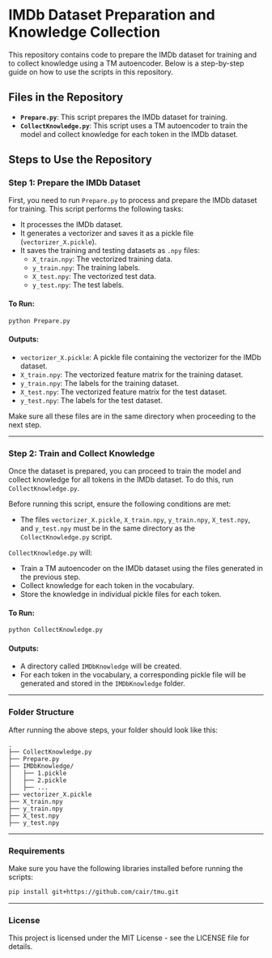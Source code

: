 # IMDb Dataset Preparation and Knowledge Collection

This repository contains code to prepare the IMDb dataset for training and to collect knowledge using a TM autoencoder. Below is a step-by-step guide on how to use the scripts in this repository.

## Files in the Repository

- **`Prepare.py`**: This script prepares the IMDb dataset for training.
- **`CollectKnowledge.py`**: This script uses a TM autoencoder to train the model and collect knowledge for each token in the IMDb dataset.

## Steps to Use the Repository

### Step 1: Prepare the IMDb Dataset

First, you need to run `Prepare.py` to process and prepare the IMDb dataset for training. This script performs the following tasks:

- It processes the IMDb dataset.
- It generates a vectorizer and saves it as a pickle file (`vectorizer_X.pickle`).
- It saves the training and testing datasets as `.npy` files:
  - `X_train.npy`: The vectorized training data.
  - `y_train.npy`: The training labels.
  - `X_test.npy`: The vectorized test data.
  - `y_test.npy`: The test labels.

#### To Run:

```bash
python Prepare.py
```

#### Outputs:

- `vectorizer_X.pickle`: A pickle file containing the vectorizer for the IMDb dataset.
- `X_train.npy`: The vectorized feature matrix for the training dataset.
- `y_train.npy`: The labels for the training dataset.
- `X_test.npy`: The vectorized feature matrix for the test dataset.
- `y_test.npy`: The labels for the test dataset.

Make sure all these files are in the same directory when proceeding to the next step.

---

### Step 2: Train and Collect Knowledge

Once the dataset is prepared, you can proceed to train the model and collect knowledge for all tokens in the IMDb dataset. To do this, run `CollectKnowledge.py`.

Before running this script, ensure the following conditions are met:

- The files `vectorizer_X.pickle`, `X_train.npy`, `y_train.npy`, `X_test.npy`, and `y_test.npy` must be in the same directory as the `CollectKnowledge.py` script.
  
`CollectKnowledge.py` will:

- Train a TM autoencoder on the IMDb dataset using the files generated in the previous step.
- Collect knowledge for each token in the vocabulary.
- Store the knowledge in individual pickle files for each token.

#### To Run:

```bash
python CollectKnowledge.py
```

#### Outputs:

- A directory called `IMDbKnowledge` will be created.
- For each token in the vocabulary, a corresponding pickle file will be generated and stored in the `IMDbKnowledge` folder.

---

### Folder Structure

After running the above steps, your folder should look like this:

```
.
├── CollectKnowledge.py
├── Prepare.py
├── IMDbKnowledge/
│   ├── 1.pickle
│   ├── 2.pickle
│   ├── ...
├── vectorizer_X.pickle
├── X_train.npy
├── y_train.npy
├── X_test.npy
├── y_test.npy
```

---

### Requirements

Make sure you have the following libraries installed before running the scripts:

```bash
pip install git+https://github.com/cair/tmu.git
```

---

### License

This project is licensed under the MIT License - see the LICENSE file for details.
```

